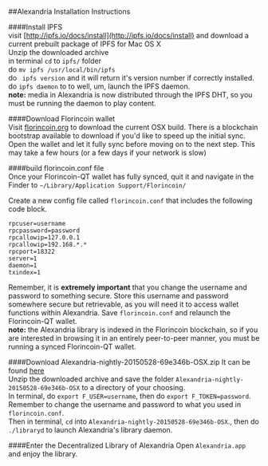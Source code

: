 ##Alexandria Installation Instructions  

####Install IPFS  
visit [http://ipfs.io/docs/install](http://ipfs.io/docs/install) and download a current prebuilt package of IPFS for Mac OS X  
Unzip the downloaded archive   
in terminal `cd` to `ipfs/` folder  
do `mv ipfs /usr/local/bin/ipfs`  
do ` ipfs version` and it will return it's version number if correctly installed.  
do `ipfs daemon` to to well, um, launch the IPFS daemon.   
**note:** media in Alexandria is now distributed through the IPFS DHT, so you must be running the daemon to play content.

####Download Florincoin wallet  
Visit [florincoin.org](http://florincoin.org/) to download the current OSX build.  There is a blockchain bootstrap available to download if you'd like to speed up the initial sync.  
Open the wallet and let it fully sync before moving on to the next step. This may take a few hours (or a few days if your network is slow)   

####build florincoin.conf file   
Once your Florincoin-QT wallet has fully synced, quit it and navigate in the Finder to `~/Library/Application Support/Florincoin/`  
  
Create a new config file called `florincoin.conf` that includes the following code block.  
<pre><code>rpcuser=username
rpcpassword=password
rpcallowip=127.0.0.1
rpcallowip=192.168.*.*
rpcport=18322
server=1
daemon=1
txindex=1</code></pre>

Remember, it is **extremely important** that you change the username and password to something secure. Store this username and password somewhere secure but retrievable, as you will need it to access wallet functions within Alexandria. Save `florincoin.conf` and relaunch the Florincoin-QT wallet.   
**note:** the Alexandria library is indexed in the Florincoin blockchain, so if you are interested in browsing it in an entirely peer-to-peer manner, you must be running a synced Florincoin-QT wallet.

####Download Alexandria-nightly-20150528-69e346b-OSX.zip
It can be found [here](www.blocktech.com)  
Unzip the downloaded archive and save the folder `Alexandria-nightly-20150528-69e346b-OSX` to a directory of your choosing.   
In terminal, do `export F_USER=username`, then do `export F_TOKEN=password`.  Remember to change the username and password to what you used in `florincoin.conf`.  
Then in terminal, `cd` into `Alexandria-nightly-20150528-69e346b-OSX`., then do `./libraryd` to launch Alexandria's library daemon.

####Enter the Decentralized Library of Alexandria 
Open `Alexandria.app` and enjoy the library.
